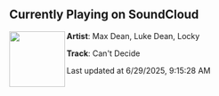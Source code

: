 ## Currently Playing on SoundCloud

[<img align="left" width="100" src="https://i1.sndcdn.com/artworks-5H8D90xkrmyx-0-t500x500.jpg">](https://soundcloud.com/max-dean-music/cant-decide-pre-save-now-clip)

**Artist**: Max Dean, Luke Dean, Locky 

**Track**: Can't Decide

Last updated at 6/29/2025, 9:15:28 AM
